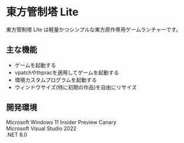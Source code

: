 # 東方管制塔 Lite
東方管制塔 Lite は軽量かつシンプルな東方原作専用ゲームランチャーです。
## 主な機能
- ゲームを起動する
- vpatchやthpracを適用してゲームを起動する
- 環境カスタムプログラムを起動する
- ウィンドウサイズ(特に初期の作品)を自由にリサイズ
## 開発環境
Microsoft Windows 11 Insider Preview Canary<br>
Microsoft Visual Studio 2022<br>
.NET 8.0
